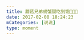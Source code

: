 ```yaml
---
title: 蘑菇兄弟螃蟹腿吃到饱🤤🤤🤤
date: 2017-02-08 18:24:23
mCategories: [说说]
type: moment
---
```


<div id="pics-20170208182423"></div>

<script src="/lib/moment/pics.js"></script>
<script>
var data = [
    {"link": "2017-02-08_000002.jpeg", "type": "shuoshuo"},
    {"link": "2017-02-08_000004.jpeg", "type": "shuoshuo"},
    {"link": "2017-02-08_000005.jpeg", "type": "shuoshuo"},
    {"link": "2017-02-08_000006.jpeg", "type": "shuoshuo"},
    {"link": "2017-02-08_000007.jpeg", "type": "shuoshuo"},
    {"link": "2017-02-08_000008.jpeg", "type": "shuoshuo"}
];
picsRender(data, "pics-20170208182423");
</script>
